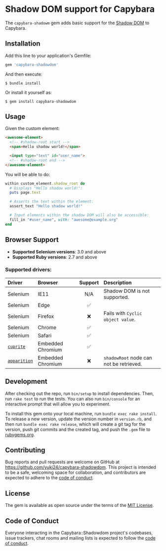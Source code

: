 # Shadow DOM support for Capybara

The `capybara-shadowm` gem adds basic support for the [Shadow DOM](https://developer.mozilla.org/en-US/docs/Web/Web_Components/Using_shadow_DOM) to Capybara.

## Installation

Add this line to your application's Gemfile:

```ruby
gem 'capybara-shadowdom'
```

And then execute:

    $ bundle install

Or install it yourself as:

    $ gem install capybara-shadowdom

## Usage

Given the custom element:

```html
<awesome-element>
  <!-- #shadow-root start -->
  <span>Hello shadow world!</span>

  <input type="text" id="user_name">
  <!-- #shadow-root end -->
</awesome-element>
```

You will be able to do:

```ruby
within custom_element.shadow_root do
  # Displays "Hello shadow world!":
  puts page.text

  # Asserts the text within the element:
  assert_text "Hello shadow world!"

  # Input elements within the shadow DOM will also be accessible:
  fill_in "#user_name", with: "awesome@example.org"
end
```

## Browser Support

* **Supported Selenium versions**: 3.0 and above
* **Supported Ruby versions**: 2.7 and above

### Supported drivers:

| Driver                                                 | Browser           | Support | Description                 |
| :---                                                   | :----             | :---:   | :---                        |
| Selenium                                               | IE11              | N/A     | Shadow DOM is not supported. |
| Selenium                                               | Edge              | ✅      | |
| Selenium                                               | Firefox           | ❌      | Fails with `Cyclic object value`. |
| Selenium                                               | Chrome            | ✅      |                             |
| Selenium                                               | Safari            | ✅      |                             |
| [`cuprite` ](https://github.com/rubycdp/cuprite)       | Embedded Chromium | ✅      |                             |
| [`apparition`](https://github.com/twalpole/apparition) | Embedded Chromium | ❌      | `shadowRoot` node can not be retrieved. |

## Development

After checking out the repo, run `bin/setup` to install dependencies. Then, run `rake test` to run the tests. You can
also run `bin/console` for an interactive prompt that will allow you to experiment.

To install this gem onto your local machine, run `bundle exec rake install`. To release a new version, update the
version number in `version.rb`, and then run `bundle exec rake release`, which will create a git tag for the version,
push git commits and the created tag, and push the `.gem` file to [rubygems.org](https://rubygems.org).

## Contributing

Bug reports and pull requests are welcome on GitHub at https://github.com/yuki24/capybara-shadowdom. This project
is intended to be a safe, welcoming space for collaboration, and contributors are expected to adhere to the
[code of conduct](https://github.com/yuki24/capybara-shadowdom/blob/master/CODE_OF_CONDUCT.md).

## License

The gem is available as open source under the terms of the [MIT License](https://opensource.org/licenses/MIT).

## Code of Conduct

Everyone interacting in the Capybara::Shadowdom project's codebases, issue trackers, chat rooms and mailing lists
is expected to follow the
[code of conduct](https://github.com/yuki24/capybara-shadowdom/blob/master/CODE_OF_CONDUCT.md).
